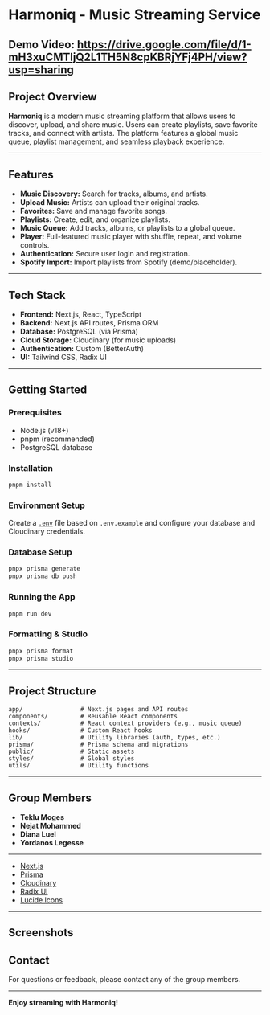 # Harmoniq - Music Streaming Service

## Demo Video: https://drive.google.com/file/d/1-mH3xuCMTljQ2L1TH5N8cpKBRjYFj4PH/view?usp=sharing

## Project Overview

**Harmoniq** is a modern music streaming platform that allows users to discover, upload, and share music. Users can create playlists, save favorite tracks, and connect with artists. The platform features a global music queue, playlist management, and seamless playback experience.

---

## Features

- **Music Discovery:** Search for tracks, albums, and artists.
- **Upload Music:** Artists can upload their original tracks.
- **Favorites:** Save and manage favorite songs.
- **Playlists:** Create, edit, and organize playlists.
- **Music Queue:** Add tracks, albums, or playlists to a global queue.
- **Player:** Full-featured music player with shuffle, repeat, and volume controls.
- **Authentication:** Secure user login and registration.
- **Spotify Import:** Import playlists from Spotify (demo/placeholder).

---

## Tech Stack

- **Frontend:** Next.js, React, TypeScript
- **Backend:** Next.js API routes, Prisma ORM
- **Database:** PostgreSQL (via Prisma)
- **Cloud Storage:** Cloudinary (for music uploads)
- **Authentication:** Custom (BetterAuth)
- **UI:** Tailwind CSS, Radix UI

---

## Getting Started

### Prerequisites

- Node.js (v18+)
- pnpm (recommended)
- PostgreSQL database

### Installation

```sh
pnpm install
```

### Environment Setup

Create a [`.env`](.env ) file based on `.env.example` and configure your database and Cloudinary credentials.

### Database Setup

```sh
pnpx prisma generate
pnpx prisma db push
```

### Running the App

```sh
pnpm run dev
```

### Formatting & Studio

```sh
pnpx prisma format
pnpx prisma studio
```

---

## Project Structure

```
app/                # Next.js pages and API routes
components/         # Reusable React components
contexts/           # React context providers (e.g., music queue)
hooks/              # Custom React hooks
lib/                # Utility libraries (auth, types, etc.)
prisma/             # Prisma schema and migrations
public/             # Static assets
styles/             # Global styles
utils/              # Utility functions
```

---

## Group Members

- **Teklu Moges**
- **Nejat Mohammed**
- **Diana Luel**
- **Yordanos Legesse**

---


- [Next.js](https://nextjs.org/)
- [Prisma](https://www.prisma.io/)
- [Cloudinary](https://cloudinary.com/)
- [Radix UI](https://www.radix-ui.com/)
- [Lucide Icons](https://lucide.dev/)

---

## Screenshots


## Contact

For questions or feedback, please contact any of the group members.

---

**Enjoy streaming with Harmoniq!**
